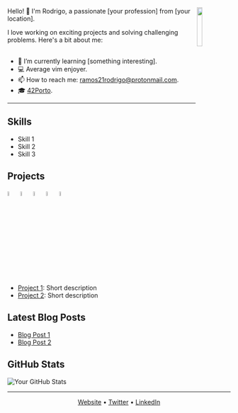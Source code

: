 
<img align="right" width="15%" src="https://github.com/ramos21rodrigo/ramos21rodrigo/assets/58150291/03c54052-f2b8-4e32-92dc-09dcf9c530f0"/>
Hello! 👋 I'm Rodrigo, a passionate [your profession] from [your location]. <br/>

I love working on exciting projects and solving challenging problems. Here's a bit about me:
<br/><br/>

  - 🌱 I’m currently learning [something interesting].
  - 💻 Average vim enjoyer.
  - 📫 How to reach me: ramos21rodrigo@protonmail.com.
  - 🎓 [42Porto](https://www.42porto.com).

<!--START_SECTION:waka-->
<!--END_SECTION:waka-->
---

## Skills

- Skill 1
- Skill 2
- Skill 3

## Projects

<div display="flex">
  <img width="5%" src="https://media.giphy.com/media/eNAsjO55tPbgaor7ma/giphy.gif"/>
  <img width="5%" src="https://media.giphy.com/media/ln7z2eWriiQAllfVcn/giphy.gif"/>
  <img width="5%" src="https://media.giphy.com/media/eNAsjO55tPbgaor7ma/giphy.gif"/>
  <img width="5%" src="https://media.giphy.com/media/eNAsjO55tPbgaor7ma/giphy.gif"/>
  <img width="5%" src="https://media.giphy.com/media/eNAsjO55tPbgaor7ma/giphy.gif"/>
</div>


- [Project 1](link-to-project-1): Short description
- [Project 2](link-to-project-2): Short description

## Latest Blog Posts

- [Blog Post 1](link-to-blog-post-1)
- [Blog Post 2](link-to-blog-post-2)

## GitHub Stats

![Your GitHub Stats](https://github-readme-stats.vercel.app/api?username=your-username&show_icons=true&hide_title=true&count_private=true&hide=prs&theme=radical)

---

<p align="center">
  <a href="your-website-url">Website</a> •
  <a href="https://twitter.com/your-twitter">Twitter</a> •
  <a href="https://www.linkedin.com/in/your-linkedin">LinkedIn</a>
</p>
